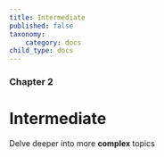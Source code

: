 ```yaml
---
title: Intermediate
published: false
taxonomy:
    category: docs
child_type: docs
---
```


### Chapter 2

# Intermediate

Delve deeper into more **complex** topics
